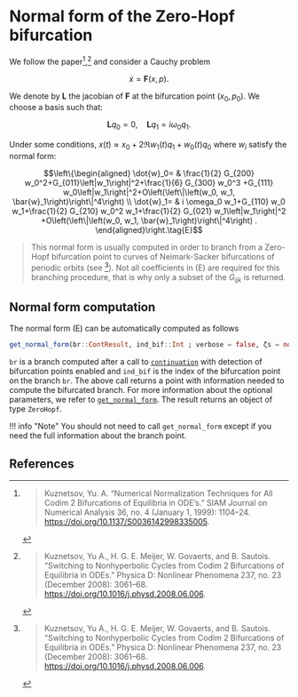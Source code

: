 # Normal form of the Zero-Hopf bifurcation

We follow the paper[^Kuznetsov],[^Kuznetsov2] and consider a Cauchy problem

$$\dot x=\mathbf F(x,p).$$

We denote by $\mathbf L$ the jacobian of $\mathbf F$ at the bifurcation point $(x_0,p_0)$. We choose a basis such that:

$$\mathbf L q_0=0, \quad \mathbf L q_1=i \omega_{0} q_1.$$

Under some conditions, $x(t)\approx x_0+2\Re w_1(t)q_1+w_0(t)q_0$ where $w_i$ satisfy the normal form:

$$\left\{\begin{aligned}
\dot{w}_0= & \frac{1}{2} G_{200} w_0^2+G_{011}\left|w_1\right|^2+\frac{1}{6} G_{300} w_0^3  +G_{111} w_0\left|w_1\right|^2+O\left(\left\|\left(w_0, w_1, \bar{w}_1\right)\right\|^4\right) \\
\dot{w}_1= & i \omega_0 w_1+G_{110} w_0 w_1+\frac{1}{2} G_{210} w_0^2 w_1+\frac{1}{2} G_{021} w_1\left|w_1\right|^2  +O\left(\left\|\left(w_0, w_1, \bar{w}_1\right)\right\|^4\right) .
\end{aligned}\right.\tag{E}$$

> This normal form is usually computed in order to branch from a Zero-Hopf bifurcation point to curves of Neimark-Sacker bifurcations of periodic orbits (see [^Kuznetsov2]). Not all coefficients in (E) are required for this branching procedure, that is why only a subset of the $G_{ijk}$ is returned.

## Normal form computation

The normal form (E) can be automatically computed as follows

```julia
get_normal_form(br::ContResult, ind_bif::Int ; verbose = false, ζs = nothing, lens = getlens(br))
```

`br` is a branch computed after a call to [`continuation`](@ref) with detection of bifurcation points enabled and `ind_bif` is the index of the bifurcation point on the branch `br`. The above call returns a point with information needed to compute the bifurcated branch. For more information about the optional parameters, we refer to [`get_normal_form`](@ref). The result returns an object of type `ZeroHopf`.


!!! info "Note"
    You should not need to call `get_normal_form` except if you need the full information about the branch point.

## References


[^Kuznetsov]:> Kuznetsov, Yu. A. “Numerical Normalization Techniques for All Codim 2 Bifurcations of Equilibria in ODE’s.” SIAM Journal on Numerical Analysis 36, no. 4 (January 1, 1999): 1104–24. https://doi.org/10.1137/S0036142998335005.

[^Kuznetsov2]:> Kuznetsov, Yu A., H. G. E. Meijer, W. Govaerts, and B. Sautois. “Switching to Nonhyperbolic Cycles from Codim 2 Bifurcations of Equilibria in ODEs.” Physica D: Nonlinear Phenomena 237, no. 23 (December 2008): 3061–68. https://doi.org/10.1016/j.physd.2008.06.006.


